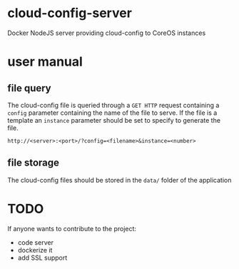# cloud-config-server
Docker NodeJS server providing cloud-config to CoreOS instances

# user manual

## file query
The cloud-config file is queried through a `GET HTTP` request containing a `config` parameter containing the name of the file to serve.
If the file is a template an `instance` parameter should be set to specify to generate the file.

`http://<server>:<port>/?config=<filename>&instance=<number>`

## file storage
The cloud-config files should be stored in the `data/` folder of the application

# TODO
If anyone wants to contribute to the project:
 - code server
 - dockerize it
 - add SSL support
